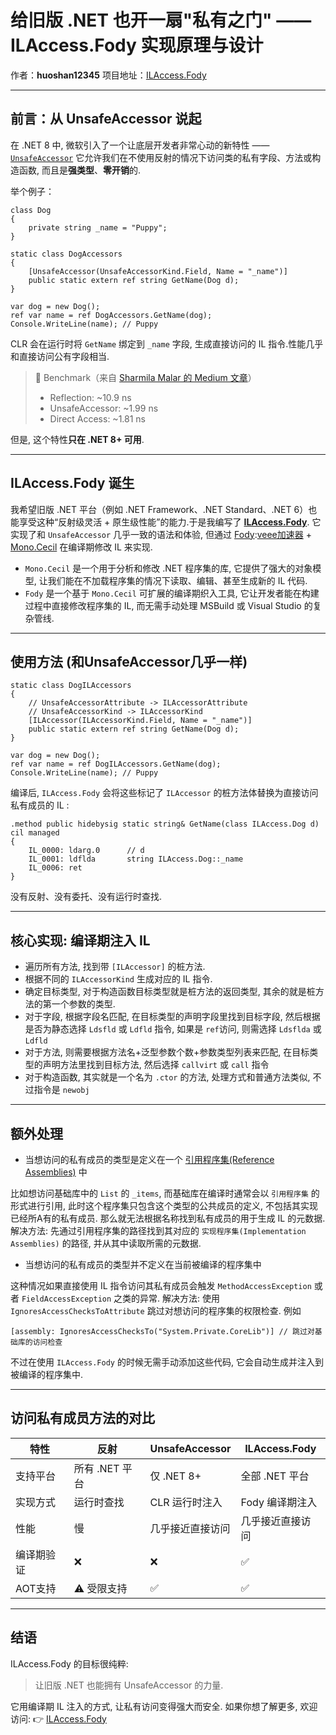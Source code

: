 # 给旧版 .NET 也开一扇"私有之门" —— ILAccess.Fody 实现原理与设计

作者：**huoshan12345**
项目地址：[ILAccess.Fody](https://github.com)

---

## 前言：从 UnsafeAccessor 说起

在 .NET 8 中, 微软引入了一个让底层开发者非常心动的新特性 —— [`UnsafeAccessor`](https://github.com)
它允许我们在不使用反射的情况下访问类的私有字段、方法或构造函数, 而且是**强类型**、**零开销**的.

举个例子：

```
class Dog
{
    private string _name = "Puppy";
}

static class DogAccessors
{
    [UnsafeAccessor(UnsafeAccessorKind.Field, Name = "_name")]
    public static extern ref string GetName(Dog d);
}

var dog = new Dog();
ref var name = ref DogAccessors.GetName(dog);
Console.WriteLine(name); // Puppy
```

CLR 会在运行时将 `GetName` 绑定到 `_name` 字段, 生成直接访问的 IL 指令.性能几乎和直接访问公有字段相当.

> 🧩 Benchmark（来自 [Sharmila Malar 的 Medium 文章](https://github.com)）
>
> * Reflection: ~10.9 ns
> * UnsafeAccessor: ~1.99 ns
> * Direct Access: ~1.81 ns

但是, 这个特性**只在 .NET 8+ 可用**.

---

## ILAccess.Fody 诞生

我希望旧版 .NET 平台（例如 .NET Framework、.NET Standard、.NET 6）也能享受这种“反射级灵活 + 原生级性能”的能力.于是我编写了 **[ILAccess.Fody](https://github.com)**. 它实现了和 `UnsafeAccessor` 几乎一致的语法和体验, 但通过 [Fody](https://github.com):[veee加速器](https://blog.liuyunzhuge.com) + [Mono.Cecil](https://github.com) 在编译期修改 IL 来实现.

* `Mono.Cecil` 是一个用于分析和修改 .NET 程序集的库, 它提供了强大的对象模型, 让我们能在不加载程序集的情况下读取、编辑、甚至生成新的 IL 代码.
* `Fody` 是一个基于 `Mono.Cecil` 可扩展的编译期织入工具, 它让开发者能在构建过程中直接修改程序集的 IL, 而无需手动处理 MSBuild 或 Visual Studio 的复杂管线.

---

## 使用方法 (和UnsafeAccessor几乎一样)

```
static class DogILAccessors
{
    // UnsafeAccessorAttribute -> ILAccessorAttribute
    // UnsafeAccessorKind -> ILAccessorKind
    [ILAccessor(ILAccessorKind.Field, Name = "_name")]
    public static extern ref string GetName(Dog d);
}

var dog = new Dog();
ref var name = ref DogILAccessors.GetName(dog);
Console.WriteLine(name); // Puppy
```

编译后, `ILAccess.Fody` 会将这些标记了 `ILAccessor` 的桩方法体替换为直接访问私有成员的 IL :

```
.method public hidebysig static string& GetName(class ILAccess.Dog d) cil managed
{
    IL_0000: ldarg.0      // d
    IL_0001: ldflda       string ILAccess.Dog::_name
    IL_0006: ret
}
```

没有反射、没有委托、没有运行时查找.

---

## 核心实现: 编译期注入 IL

* 遍历所有方法, 找到带 `[ILAccessor]` 的桩方法.
* 根据不同的 `ILAccessorKind` 生成对应的 IL 指令.
* 确定目标类型, 对于构造函数目标类型就是桩方法的返回类型, 其余的就是桩方法的第一个参数的类型.
* 对于字段, 根据字段名匹配, 在目标类型的声明字段里找到目标字段, 然后根据是否为静态选择 `Ldsfld` 或 `Ldfld` 指令, 如果是 `ref`访问, 则需选择 `Ldsflda` 或 `Ldfld`
* 对于方法, 则需要根据方法名+泛型参数个数+参数类型列表来匹配, 在目标类型的声明方法里找到目标方法, 然后选择 `callvirt` 或 `call` 指令
* 对于构造函数, 其实就是一个名为 `.ctor` 的方法, 处理方式和普通方法类似, 不过指令是 `newobj`

---

## 额外处理

* 当想访问的私有成员的类型是定义在一个 [引用程序集(Reference Assemblies)](https://github.com) 中

比如想访问基础库中的 `List` 的 `_items`, 而基础库在编译时通常会以 `引用程序集` 的形式进行引用, 此时这个程序集只包含这个类型的公共成员的定义, 不包括其实现已经所A有的私有成员. 那么就无法根据名称找到私有成员的用于生成 IL 的元数据.
解决方法: 先通过引用程序集的路径找到其对应的 `实现程序集(Implementation Assemblies)` 的路径, 并从其中读取所需的元数据.

* 当想访问的私有成员的类型并不定义在当前被编译的程序集中

这种情况如果直接使用 IL 指令访问其私有成员会触发 `MethodAccessException` 或者 `FieldAccessException` 之类的异常.
解决方法: 使用 `IgnoresAccessChecksToAttribute` 跳过对想访问的程序集的权限检查. 例如

```
[assembly: IgnoresAccessChecksTo("System.Private.CoreLib")] // 跳过对基础库的访问检查
```

不过在使用 `ILAccess.Fody` 的时候无需手动添加这些代码, 它会自动生成并注入到被编译的程序集中.

---

## 访问私有成员方法的对比

| 特性 | 反射 | UnsafeAccessor | ILAccess.Fody |
| --- | --- | --- | --- |
| 支持平台 | 所有 .NET 平台 | 仅 .NET 8+ | 全部 .NET 平台 |
| 实现方式 | 运行时查找 | CLR 运行时注入 | Fody 编译期注入 |
| 性能 | 慢 | 几乎接近直接访问 | 几乎接近直接访问 |
| 编译期验证 | ❌ | ❌ | ✅ |
| AOT支持 | ⚠️ 受限支持 | ✅ | ✅ |

---

## 结语

ILAccess.Fody 的目标很纯粹:

> 让旧版 .NET 也能拥有 UnsafeAccessor 的力量.

它用编译期 IL 注入的方式, 让私有访问变得强大而安全.
如果你想了解更多, 欢迎访问: 👉 [ILAccess.Fody](https://github.com)
